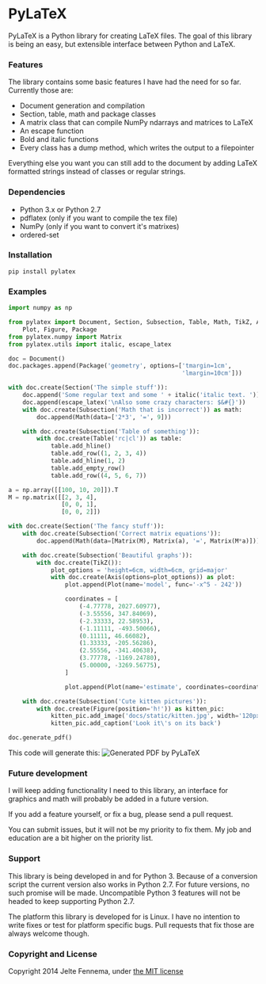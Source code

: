 PyLaTeX
=======

PyLaTeX is a Python library for creating LaTeX files. The goal of this library
is being an easy, but extensible interface between Python and LaTeX.


### Features

The library contains some basic features I have had the need for so far.
Currently those are:

- Document generation and compilation
- Section, table, math and package classes
- A matrix class that can compile NumPy ndarrays and matrices to LaTeX
- An escape function
- Bold and italic functions
- Every class has a dump method, which writes the output to a filepointer

Everything else you want you can still add to the document by adding LaTeX
formatted strings instead of classes or regular strings.


### Dependencies

- Python 3.x or Python 2.7
- pdflatex (only if you want to compile the tex file)
- NumPy (only if you want to convert it's matrixes)
- ordered-set


### Installation
`pip install pylatex`


### Examples

```python
import numpy as np

from pylatex import Document, Section, Subsection, Table, Math, TikZ, Axis, \
    Plot, Figure, Package
from pylatex.numpy import Matrix
from pylatex.utils import italic, escape_latex

doc = Document()
doc.packages.append(Package('geometry', options=['tmargin=1cm',
                                                 'lmargin=10cm']))

with doc.create(Section('The simple stuff')):
    doc.append('Some regular text and some ' + italic('italic text. '))
    doc.append(escape_latex('\nAlso some crazy characters: $&#{}'))
    with doc.create(Subsection('Math that is incorrect')) as math:
        doc.append(Math(data=['2*3', '=', 9]))

    with doc.create(Subsection('Table of something')):
        with doc.create(Table('rc|cl')) as table:
            table.add_hline()
            table.add_row((1, 2, 3, 4))
            table.add_hline(1, 2)
            table.add_empty_row()
            table.add_row((4, 5, 6, 7))

a = np.array([[100, 10, 20]]).T
M = np.matrix([[2, 3, 4],
               [0, 0, 1],
               [0, 0, 2]])

with doc.create(Section('The fancy stuff')):
    with doc.create(Subsection('Correct matrix equations')):
        doc.append(Math(data=[Matrix(M), Matrix(a), '=', Matrix(M*a)]))

    with doc.create(Subsection('Beautiful graphs')):
        with doc.create(TikZ()):
            plot_options = 'height=6cm, width=6cm, grid=major'
            with doc.create(Axis(options=plot_options)) as plot:
                plot.append(Plot(name='model', func='-x^5 - 242'))

                coordinates = [
                    (-4.77778, 2027.60977),
                    (-3.55556, 347.84069),
                    (-2.33333, 22.58953),
                    (-1.11111, -493.50066),
                    (0.11111, 46.66082),
                    (1.33333, -205.56286),
                    (2.55556, -341.40638),
                    (3.77778, -1169.24780),
                    (5.00000, -3269.56775),
                ]

                plot.append(Plot(name='estimate', coordinates=coordinates))

    with doc.create(Subsection('Cute kitten pictures')):
        with doc.create(Figure(position='h!')) as kitten_pic:
            kitten_pic.add_image('docs/static/kitten.jpg', width='120px')
            kitten_pic.add_caption('Look it\'s on its back')

doc.generate_pdf()
```

This code will generate this:
![Generated PDF by PyLaTeX](https://raw.github.com/JelteF/PyLaTeX/master/docs/static/screenshot.png)


### Future development

I will keep adding functionality I need to this library, an interface for
graphics and math will probably be added in a future version.

If you add a feature yourself, or fix a bug, please send a pull request.

You can submit issues, but it will not be my priority to fix them. My job and
education are a bit higher on the priority list.


### Support

This library is being developed in and for Python 3. Because of a conversion
script the current version also works in Python 2.7. For future versions, no
such promise will be made. Uncompatible Python 3 features will not be headed to
keep supporting Python 2.7.

The platform this library is developed for is Linux. I have no intention to
write fixes or test for platform specific bugs. Pull requests that fix those
are always welcome though.


### Copyright and License

Copyright 2014 Jelte Fennema, under [the MIT
license](https://github.com/JelteF/PyLaTeX/blob/master/LICENSE)

